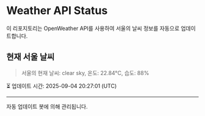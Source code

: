 
# Weather API Status

이 리포지토리는 OpenWeather API를 사용하여 서울의 날씨 정보를 자동으로 업데이트합니다.

## 현재 서울 날씨
> 서울의 현재 날씨: clear sky, 온도: 22.84°C, 습도: 88%

⏳ 업데이트 시간: 2025-09-04 20:27:01 (UTC)

---
자동 업데이트 봇에 의해 관리됩니다.
